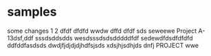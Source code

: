 # samples
some changes
1
2
dfdf
dfdfd
wwdw
dffd
dfdf
sds
seweewe
Project A-13dsf,ddf
sssdsddsdds
wesdsssdsdsdddddfdf
sedewdfdsdfdfdfd
ddfddfasdsds
dwdjfjdjdjdjhdfsjsds
xdsjhjsdhjds
dnfj
PROJECT
wwe

